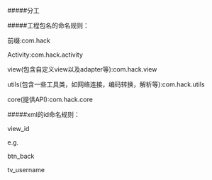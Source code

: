 #####分工



#####工程包名的命名规则：

前缀:com.hack

Activity:com.hack.activity

view(包含自定义view以及adapter等):com.hack.view

utils(包含一些工具类，如网络连接，编码转换，解析等):com.hack.utils

core(提供API):com.hack.core

#####xml的id命名规则：

view_id

e.g.

btn_back

tv_username

